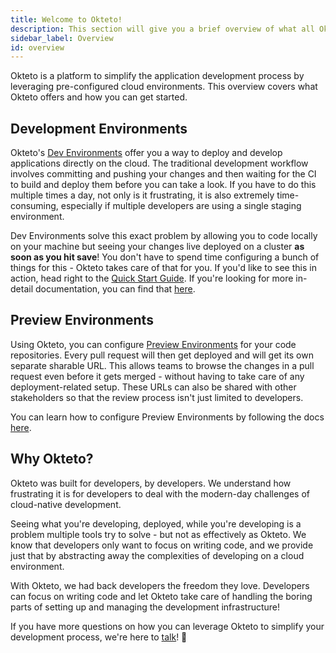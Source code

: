 ```yaml
---
title: Welcome to Okteto!
description: This section will give you a brief overview of what all Okteto has to offer
sidebar_label: Overview
id: overview
---
```


Okteto is a platform to simplify the application development process by leveraging pre-configured cloud environments. This overview covers what Okteto offers and how you can get started.

## Development Environments
Okteto's [Dev Environments](reference/development-environments.mdx) offer you a way to deploy and develop applications directly on the cloud. The traditional development workflow involves committing and pushing your changes and then waiting for the CI to build and deploy them before you can take a look. If you have to do this multiple times a day, not only is it frustrating, it is also extremely time-consuming, especially if multiple developers are using a single staging environment. 

Dev Environments solve this exact problem by allowing you to code locally on your machine but seeing your changes live deployed on a cluster **as soon as you hit save**! You don't have to spend time configuring a bunch of things for this - Okteto takes care of that for you. If you'd like to see this in action, head right to the [Quick Start Guide](getting-started.mdx). If you're looking for more in-detail documentation, you can find that [here](reference/development-environments.mdx). 

## Preview Environments
Using Okteto, you can configure [Preview Environments](cloud/preview-environments/overview.mdx) for your code repositories. Every pull request will then get deployed and will get its own separate sharable URL. This allows teams to browse the changes in a pull request even before it gets merged - without having to take care of any deployment-related setup. These URLs can also be shared with other stakeholders so that the review process isn't just limited to developers. 

You can learn how to configure Preview Environments by following the docs [here](cloud/preview-environments/overview.mdx). 

## Why Okteto?

Okteto was built for developers, by developers. We understand how frustrating it is for developers to deal with the modern-day challenges of cloud-native development. 

Seeing what you're developing, deployed, while you're developing is a problem multiple tools try to solve - but not as effectively as Okteto. We know that developers only want to focus on writing code, and we provide just that by abstracting away the complexities of developing on a cloud environment. 

With Okteto, we had back developers the freedom they love. Developers can focus on writing code and let Okteto take care of handling the boring parts of setting up and managing the development infrastructure!

If you have more questions on how you can leverage Okteto to simplify your development process, we're here to [talk](https://okteto.com/schedule/)! 🙂